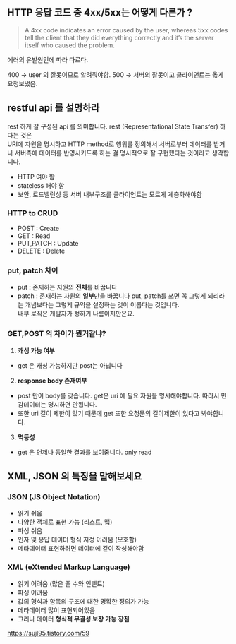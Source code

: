 ## HTTP 응답 코드 중 4xx/5xx는 어떻게 다른가 ?

> A 4xx code indicates an error caused by the user, whereas 5xx codes tell the client that they did everything correctly and it’s the server itself who caused the problem.
> 

에러의 유발원인에 따라 다르다.

400 → user 의 잘못이므로 알려줘야함. 500 → 서버의 잘못이고 클라이언트는 옳게 요청보냈음.

## restful api 를 설명하라
rest 하게 잘 구성된 api 를 의미합니다. rest (Representational State Transfer) 하다는 것은  
URI에 자원을 명시하고 HTTP method로 행위를 정의해서 서버로부터 데이터를 받거나 서버측에 데이터를 반영시키도록 하는 걸 명시적으로 잘 구현했다는 것이라고 생각합니다.  
- HTTP 여야 함
- stateless 해야 함
- 보안, 로드밸런싱 등 서버 내부구조를 클라이언트는 모르게 계층화해야함
### HTTP to CRUD
- POST : Create
- GET : Read
- PUT,PATCH : Update
- DELETE : Delete

### put, patch 차이
- put : 존재하는 자원의 **전체**를 바꿉니다
- patch : 존재하는 자원의 **일부**만을 바꿉니다
put, patch를 쓰면 꼭 그렇게 되리라는 개념보다는 그렇게 규약을 설정하는 것이 이롭다는 것입니다.  
내부 로직은 개발자가 정하기 나름이지만은요.

### GET,POST 의 차이가 뭔거같냐?

1. **캐싱 가능 여부**
- get 은 캐싱 가능하지만 post는 아닙니다
2. **response body 존재여부**
- post 만이 body를 갖습니다. get은 uri 에 필요 자원을 명시해야합니다. 따라서 민감데이터는 명시하면 안됩니다.
- 또한 uri 길이 제한이 있기 때문에 get 또한 요청문의 길이제한이 있다고 봐야합니다.
3. **멱등성**

- get 은 언제나 동일한 결과를 보여줍니다. only read


## XML, JSON 의 특징을 말해보세요
### JSON (JS Object Notation)
- 읽기 쉬움
- 다양한 객체로 표현 가능 (리스트, 맵)
- 파싱 쉬움
- 인자 및 응답 데이터 형식 지정 어려움 (모호함)
- 메타데이터 표현하려면 데이터에 같이 작성해야함
### XML (eXtended Markup Language)
- 읽기 어려움 (많은 줄 수와 인덴트)
- 파싱 어려움
- 값의 형식과 항목의 구조에 대한 명확한 정의가 가능
- 메타데이터 많이 표현되어있음
- 그러나 데이터 **형식적 무결성 보장 가능 장점**


https://sujl95.tistory.com/59
